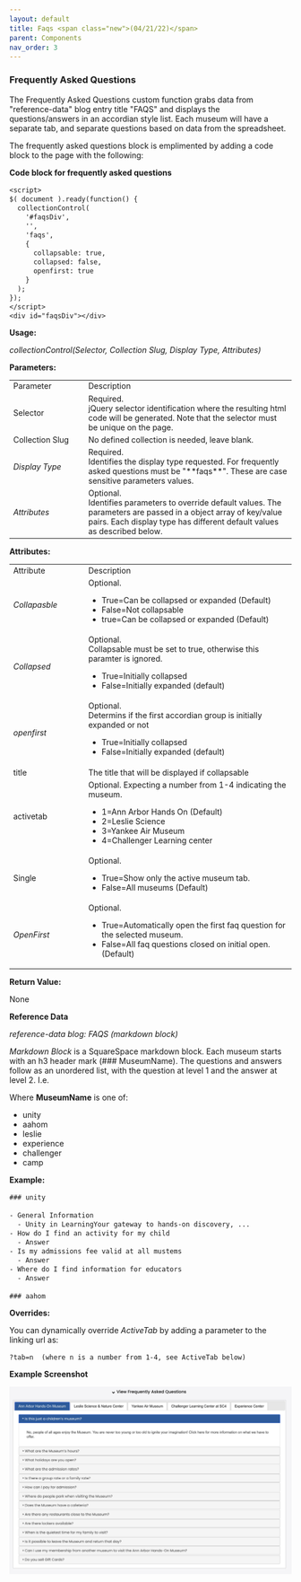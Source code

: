 ```yaml
---
layout: default
title: Faqs <span class="new">(04/21/22)</span>
parent: Components
nav_order: 3
---
```


### Frequently Asked Questions

The Frequently Asked Questions custom function grabs data from "reference-data" blog entry title "FAQS" and displays the questions/answers in an accordian style list.  Each museum will have a separate tab, and separate questions based on data from the spreadsheet.

The frequently asked questions block is emplimented by adding a code block to the page with the following:

**Code block for frequently asked questions**
```
<script>
$( document ).ready(function() {
  collectionControl(
    '#faqsDiv',
    '',
    'faqs',
    {
      collapsable: true,
      collapsed: false,
      openfirst: true
    }
  );
});
</script>
<div id="faqsDiv"></div>
```

**Usage:**

*collectionControl(Selector, Collection Slug, Display Type, Attributes)*

**Parameters:**

<table class="ws-table-all notranslate">
  <tbody>
    <tr class="tableTop">
     <td style="width:120px">Parameter</td>
     <td>Description</td>
    </tr>
    <tr>
      <td>Selector</td>
      <td>Required.<br>jQuery selector identification where the resulting html code will be generated.  Note that the selector must be unique on the page.</td>
    </tr>
    <tr>
      <td>Collection Slug</td>
      <td>No defined collection is needed, leave blank.</td>
    </tr>
    <tr>
      <td><em>Display Type</em></td>
      <td>Required.<br>Identifies the display type requested.  For frequently asked questions must be "**faqs**".  These are case sensitive parameters values. </td>
    </tr>
    <tr>
      <td><em>Attributes</em></td>
      <td>Optional.<br>Identifies parameters to override default values.  The parameters are passed in a object array of key/value pairs.  Each display type has different default values as described below. </td>
    </tr>
  </tbody>
</table>

**Attributes:**

<table class="ws-table-all notranslate">
  <tbody>
    <tr class="tableTop">
     <td style="width:120px">Attribute</td>
     <td>Description</td>
    </tr>
    <tr>
      <td><em>Collapasble</em></td>
      <td>Optional.
        <ul>
          <li>True=Can be collapsed or expanded (Default)</li>
          <li>False=Not collapsable</li><li>true=Can be collapsed or expanded (Default)</li>
        </ul>
      </td>
    </tr>
    <tr>
      <td><em>Collapsed</em></td>
      <td>Optional.<br>
      Collapsable must be set to true, otherwise this paramter is ignored.
        <ul>
          <li>True=Initially collapsed</li>
          <li>False=Initially expanded (default)</li>
        </ul>
      </td>
    </tr>
    <tr>
      <td><em>openfirst</em></td>
      <td>Optional.<br>
      Determins if the first accordian group is initially expanded or not
        <ul>
          <li>True=Initially collapsed</li>
          <li>False=Initially expanded (default)</li>
        </ul>
      </td>
    </tr>
    <tr>
      <td>title</td>
      <td>The title that will be displayed if collapsable</td>
    </tr>
    <tr>
      <td>activetab</td>
      <td>Optional.  Expecting a number from 1-4 indicating the museum.
        <ul>
          <li>1=Ann Arbor Hands On (Default)</li>
          <li>2=Leslie Science</li>
          <li>3=Yankee Air Museum</li>
          <li>4=Challenger Learning center</li>
        </ul></td>
    </tr>
    <tr>
      <td>Single</td>
      <td>Optional.
        <ul>
          <li>True=Show only the active museum tab.</li>
          <li>False=All museums (Default)</li>
        </ul>
      </td>
    </tr>
    <tr>
      <td><em>OpenFirst</em></td>
      <td>Optional.
        <ul>
          <li>True=Automatically open the first faq question for the selected museum.</li>
          <li>False=All faq questions closed on initial open. (Default)</li>
        </ul>
      </td>
    </tr>
  </tbody>
</table>

**Return Value:**

None

**Reference Data**

*reference-data blog: FAQS (markdown block)*

*Markdown Block* is a SquareSpace markdown block.  Each museum starts with an h3
header mark (### MuseumName).  The questions and answers follow as an unordered list, with the question at level 1 and the answer at level 2.  I.e.

Where **MuseumName** is one of:
- unity
- aahom
- leslie
- experience
- challenger
- camp

**Example:**

```
### unity

- General Information
  - Unity in LearningYour gateway to hands-on discovery, ...
- How do I find an activity for my child
  - Answer
- Is my admissions fee valid at all mustems
  - Answer
- Where do I find information for educators
  - Answer

### aahom
```
**Overrides:**

You can dynamically override *ActiveTab* by adding a parameter to the linking url as:

```
?tab=n  (where n is a number from 1-4, see ActiveTab below)
```

**Example Screenshot**

![Alt Frequently Asked Questions](../../assets/images/faqs.jpg "Frequently Asked Questions")

